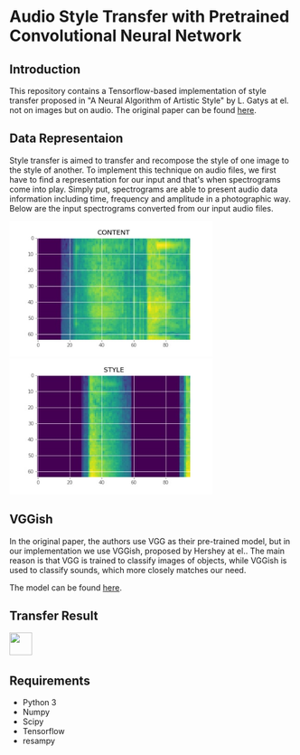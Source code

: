 # Audio Style Transfer with Pretrained Convolutional Neural Network

## Introduction

This repository contains a Tensorflow-based implementation of style transfer proposed in "A Neural Algorithm of Artistic Style" by L. Gatys at el. not on images but on audio. The original paper can be found [here](https://arxiv.org/abs/1508.06576).

## Data Representaion

Style transfer is aimed to transfer and recompose the style of one image to the style of another. To implement this technique on audio files, we first have to find a representation for our input and that's when spectrograms come into play. Simply put, spectrograms are able to present audio data information including time, frequency and amplitude in a photographic way. Below are the input spectrograms converted from our input audio files.

<img src="img/Content.jpg" height="240px"> <img src="img/Style.jpg" height="240px">

## VGGish

In the original paper, the authors use VGG as their pre-trained model, but in our implementation we use VGGish, proposed by Hershey at el.. The main reason is that VGG is trained to classify images of objects, while VGGish is used to classify sounds, which more closely matches our need.

The model can be found [here](https://github.com/tensorflow/models/tree/master/research/audioset).

## Transfer Result

<img src="https://media.giphy.com/media/AS7E607TOu1YpqHatH/giphy.gif" width="40" height="40"/>

## Requirements
- Python 3
- Numpy
- Scipy
- Tensorflow
- resampy
